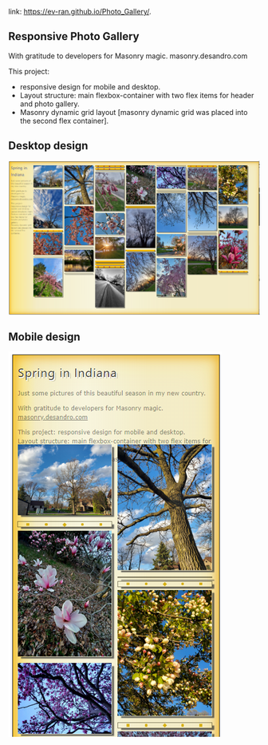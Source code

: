 link:  https://ev-ran.github.io/Photo_Gallery/.

## Responsive Photo Gallery
 
With gratitude to developers for Masonry magic. masonry.desandro.com

This project: 
* responsive design for mobile and desktop.
* Layout structure: main flexbox-container with two flex items for header and photo gallery.
* Masonry dynamic grid layout [masonry dynamic grid was placed into the second flex container].

## Desktop design 
![-](images/about_d.png)
## Mobile design 
![-](images/about_m.png)

